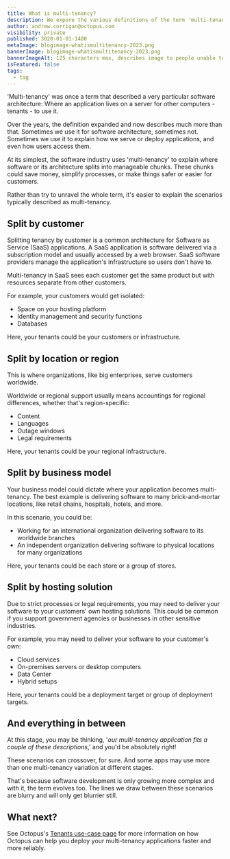 ```yaml
---
title: What is multi-tenancy?
description: We expore the various definitions of the term 'multi-tenancy'.
author: andrew.corrigan@octopus.com
visibility: private
published: 3020-01-01-1400
metaImage: blogimage-whatismultitenancy-2023.png
bannerImage: blogimage-whatismultitenancy-2023.png
bannerImageAlt: 125 characters max, describes image to people unable to see it.
isFeatured: false
tags: 
  - tag
---
```


'Multi-tenancy' was once a term that described a very particular software architecture: Where an application lives on a server for other computers - tenants - to use it.

Over the years, the definition expanded and now describes much more than that. Sometimes we use it for software architecture, sometimes not. Sometimes we use it to explain how we serve or deploy applications, and even how users access them.

At its simplest, the software industry uses 'multi-tenancy' to explain where software or its architecture splits into manageable chunks. These chunks could save money, simplify processes, or make things safer or easier for customers.

Rather than try to unravel the whole term, it's easier to explain the scenarios typically described as multi-tenancy.

## Split by customer

Splitting tenancy by customer is a common architecture for Software as Service (SaaS) applications. A SaaS application is software delivered via a subscription model and usually accessed by a web browser. SaaS software providers manage the application's infrastructure so users don't have to.

Multi-tenancy in SaaS sees each customer get the same product but with resources separate from other customers.

For example, your customers would get isolated:

- Space on your hosting platform
- Identity management and security functions
- Databases

Here, your tenants could be your customers or infrastructure.

## Split by location or region

This is where organizations, like big enterprises, serve customers worldwide.

Worldwide or regional support usually means accountings for regional differences, whether that's region-specific:

- Content
- Languages
- Outage windows
- Legal requirements

Here, your tenants could be your regional infrastructure.

## Split by business model

Your business model could dictate where your application becomes multi-tenancy. The best example is delivering software to many brick-and-mortar locations, like retail chains, hospitals, hotels, and more.

In this scenario, you could be: 

- Working for an international organization delivering software to its worldwide branches
- An independent organization delivering software to physical locations for many organizations

Here, your tenants could be each store or a group of stores.

## Split by hosting solution

Due to strict processes or legal requirements, you may need to deliver your software to your customers' own hosting solutions. This could be common if you support government agencies or businesses in other sensitive industries.

For example, you may need to deliver your software to your customer's own:

- Cloud services
- On-premises servers or desktop computers
- Data Center
- Hybrid setups

Here, your tenants could be a deployment target or group of deployment targets.

## And everything in between

At this stage, you may be thinking, '*our multi-tenancy application fits a couple of these descriptions*,' and you'd be absolutely right!

These scenarios can crossover, for sure. And some apps may use more than one multi-tenancy variation at different stages.

That's because software development is only growing more complex and with it, the term evolves too. The lines we draw between these scenarios are blurry and will only get blurrier still.

## What next?

See Octopus's [Tenants use-case page](https://octopus.com/use-case/tenanted-deployments) for more information on how Octopus can help you deploy your multi-tenancy applications faster and more reliably.